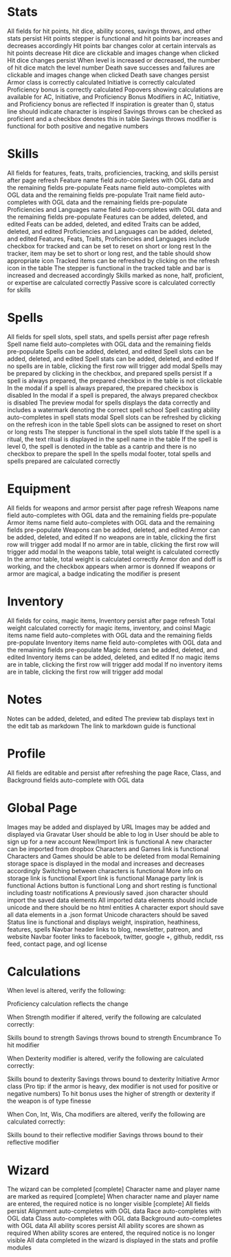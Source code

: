 Stats
=====

All fields for hit points, hit dice, ability scores, savings throws, and other stats persist
Hit points stepper is functional and hit points bar increases and decreases accordingly
Hit points bar changes color at certain intervals as hit points decrease
Hit dice are clickable and images change when clicked
Hit dice changes persist
When level is increased or decreased, the number of hit dice match the level number
Death save successes and failures are clickable and images change when clicked
Death save changes persist
Armor class is correctly calculated
Initiative is correctly calculated
Proficiency bonus is correctly calculated
Popovers showing calculations are available for AC, Initiative, and Proficiency Bonus
Modifiers in AC, Initiative, and Proficiency bonus are reflected
If inspiration is greater than 0, status line should indicate character is inspired
Savings throws can be checked as proficient and a checkbox denotes this in table
Savings throws modifier is functional for both positive and negative numbers

Skills
======

All fields for features, feats, traits, proficiencies, tracking, and skills persist after page refresh
Feature name field auto-completes with OGL data and the remaining fields pre-populate
Feats name field auto-completes with OGL data and the remaining fields pre-populate
Trait name field auto-completes with OGL data and the remaining fields pre-populate
Proficiencies and Languages name field auto-completes with OGL data and the remaining fields pre-populate
Features can be added, deleted, and edited
Feats can be added, deleted, and edited
Traits can be added, deleted, and edited
Proficiencies and Languages can be added, deleted, and edited
Features, Feats, Traits, Proficiencies and Languages include checkbox for tracked and can be set to reset on short or long rest
In the tracker, item may be set to short or long rest, and the table should show appropriate icon
Tracked items can be refreshed by clicking on the refresh icon in the table
The stepper is functional in the tracked table and bar is increased and decreased accordingly
Skills marked as none, half, proficient, or expertise are calculated correctly
Passive score is calculated correctly for skills

Spells
======

All fields for spell slots, spell stats, and spells persist after page refresh
Spell name field auto-completes with OGL data and the remaining fields pre-populate
Spells can be added, deleted, and edited
Spell slots can be added, deleted, and edited
Spell stats can be added, deleted, and edited
If no spells are in table, clicking the first row will trigger add modal
Spells may be prepared by clicking in the checkbox, and prepared spells persist
If a spell is always prepared, the prepared checkbox in the table is not clickable
In the modal if a spell is always prepared, the prepared checkbox is disabled
In the modal if a spell is prepared, the always prepared checkbox is disabled
The preview modal for spells displays the data correctly and includes a watermark denoting the correct spell school
Spell casting ability auto-completes in spell stats modal
Spell slots can be refreshed by clicking on the refresh icon in the table
Spell slots can be assigned to reset on short or long rests
The stepper is functional in the spell slots table
If the spell is a ritual, the text ritual is displayed in the spell name in the table
If the spell is level 0, the spell is denoted in the table as a cantrip and there is no checkbox to prepare the spell
In the spells modal footer, total spells and spells prepared are calculated correctly


Equipment
=========

All fields for weapons and armor persist after page refresh
Weapons name field auto-completes with OGL data and the remaining fields pre-populate
Armor items name field auto-completes with OGL data and the remaining fields pre-populate
Weapons can be added, deleted, and edited
Armor can be added, deleted, and edited
If no weapons are in table, clicking the first row will trigger add modal
If no armor are in table, clicking the first row will trigger add modal
In the weapons table, total weight is calculated correctly
In the armor table, total weight is calculated correctly
Armor don and doff is working, and the checkbox appears when armor is donned
If weapons or armor are magical, a badge indicating the modifier is present

Inventory
=========

All fields for coins, magic items, Inventory persist after page refresh
Total weight calculated correctly for magic items, inventory, and coinsl
Magic items name field auto-completes with OGL data and the remaining fields pre-populate
Inventory items name field auto-completes with OGL data and the remaining fields pre-populate
Magic items can be added, deleted, and edited
Inventory items can be added, deleted, and edited
If no magic items are in table, clicking the first row will trigger add modal
If no inventory items are in table, clicking the first row will trigger add modal

Notes
=====

Notes can be added, deleted, and edited
The preview tab displays text in the edit tab as markdown
The link to markdown guide is functional

Profile
=======

All fields are editable and persist after refreshing the page
Race, Class, and Background fields auto-complete with OGL data

Global Page
===========

Images may be added and displayed by URL
Images may be added and displayed via Gravatar
User should be able to log in
User should be able to sign up for a new account
New/Import link is functional
A new character can be imported from dropbox
Characters and Games link is functional
Characters and Games should be able to be deleted from modal
Remaining storage space is displayed in the modal and increases and decreases accordingly
Switching between characters is functional
More info on storage link is functional
Export link is functional
Manage party link is functional
Actions button is functional
Long and short resting is functional including toastr notifications
A previously saved .json character should import the saved data elements
All imported data elements should include unicode and there should be no html entities
A character export should save all data elements in a .json format
Unicode characters should be saved
Status line is functional and displays weight, inspiration, heathiness, features, spells
Navbar header links to blog, newsletter, patreon, and website
Navbar footer links to facebook, twitter, google +, github, reddit, rss feed, contact page, and ogl license

Calculations
============

When level is altered, verify the following:

Proficiency calculation reflects the change

When Strength modifier if altered, verify the following are calculated correctly:

Skills bound to strength
Savings throws bound to strength
Encumbrance
To hit modifier

When Dexterity modifier is altered, verify the following are calculated correctly:

Skills bound to dexterity
Savings throws bound to dexterity
Initiative
Armor class (Pro tip: if the armor is heavy, dex modifier is not used for positive or negative numbers)
To hit bonus uses the higher of strength or dexterity if the weapon is of type finesse

When Con, Int, Wis, Cha modifiers are altered, verify the following are calculated correctly:

Skills bound to their reflective modifier
Savings throws bound to their reflective modifier

Wizard
======

The wizard can be completed [complete]
Character name and player name are marked as required [complete]
When character name and player name are entered, the required notice is no longer visible [complete]
All fields persist
Alignment auto-completes with OGL data
Race auto-completes with OGL data
Class auto-completes with OGL data
Background auto-completes with OGL data
All ability scores persist
All ability scores are shown as required
When ability scores are entered, the required notice is no longer visible
All data completed in the wizard is displayed in the stats and profile modules



